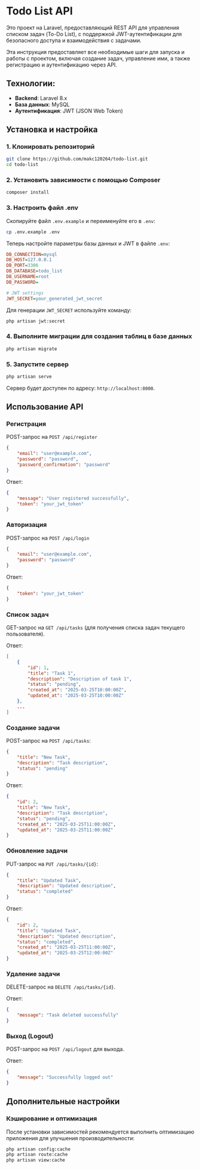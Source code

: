 # Todo List API

Это проект на Laravel, предоставляющий REST API для управления списком задач (To-Do List), с поддержкой JWT-аутентификации для безопасного доступа и взаимодействия с задачами.

Эта инструкция предоставляет все необходимые шаги для запуска и работы с проектом, включая создание задач, управление ими, а также регистрацию и аутентификацию через API.

## Технологии:
- **Backend**: Laravel 8.x
- **База данных**: MySQL
- **Аутентификация**: JWT (JSON Web Token)

## Установка и настройка

### 1. Клонировать репозиторий

```bash
git clone https://github.com/makc120264/todo-list.git
cd todo-list
```

### 2. Установить зависимости с помощью Composer

```bash
composer install
```

### 3. Настроить файл .env

Скопируйте файл `.env.example` и переименуйте его в `.env`:

```bash
cp .env.example .env
```

Теперь настройте параметры базы данных и JWT в файле `.env`:

```ini
DB_CONNECTION=mysql
DB_HOST=127.0.0.1
DB_PORT=3306
DB_DATABASE=todo_list
DB_USERNAME=root
DB_PASSWORD=

# JWT settings
JWT_SECRET=your_generated_jwt_secret
```

Для генерации `JWT_SECRET` используйте команду:

```bash
php artisan jwt:secret
```

### 4. Выполните миграции для создания таблиц в базе данных

```bash
php artisan migrate
```

### 5. Запустите сервер

```bash
php artisan serve
```

Сервер будет доступен по адресу: `http://localhost:8000`.

## Использование API

### Регистрация

POST-запрос на `POST /api/register`

```json
{
    "email": "user@example.com",
    "password": "password",
    "password_confirmation": "password"
}
```

Ответ:

```json
{
    "message": "User registered successfully",
    "token": "your_jwt_token"
}
```

### Авторизация

POST-запрос на `POST /api/login`

```json
{
    "email": "user@example.com",
    "password": "password"
}
```

Ответ:

```json
{
    "token": "your_jwt_token"
}
```

### Список задач

GET-запрос на `GET /api/tasks` (для получения списка задач текущего пользователя).

Ответ:

```json
[
    {
        "id": 1,
        "title": "Task 1",
        "description": "Description of task 1",
        "status": "pending",
        "created_at": "2025-03-25T10:00:00Z",
        "updated_at": "2025-03-25T10:00:00Z"
    },
    ...
]
```

### Создание задачи

POST-запрос на `POST /api/tasks`:

```json
{
    "title": "New Task",
    "description": "Task description",
    "status": "pending"
}
```

Ответ:

```json
{
    "id": 2,
    "title": "New Task",
    "description": "Task description",
    "status": "pending",
    "created_at": "2025-03-25T11:00:00Z",
    "updated_at": "2025-03-25T11:00:00Z"
}
```

### Обновление задачи

PUT-запрос на `PUT /api/tasks/{id}`:

```json
{
    "title": "Updated Task",
    "description": "Updated description",
    "status": "completed"
}
```

Ответ:

```json
{
    "id": 2,
    "title": "Updated Task",
    "description": "Updated description",
    "status": "completed",
    "created_at": "2025-03-25T11:00:00Z",
    "updated_at": "2025-03-25T12:00:00Z"
}
```

### Удаление задачи

DELETE-запрос на `DELETE /api/tasks/{id}`.

Ответ:

```json
{
    "message": "Task deleted successfully"
}
```

### Выход (Logout)

POST-запрос на `POST /api/logout` для выхода.

Ответ:

```json
{
    "message": "Successfully logged out"
}
```

## Дополнительные настройки

### Кэширование и оптимизация

После установки зависимостей рекомендуется выполнить оптимизацию приложения для улучшения производительности:

```bash
php artisan config:cache
php artisan route:cache
php artisan view:cache
```
